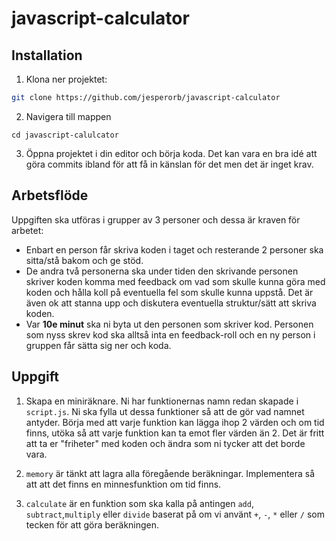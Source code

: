 # javascript-calculator

## Installation

1. Klona ner projektet:
```bash
git clone https://github.com/jesperorb/javascript-calculator
```
2. Navigera till mappen
```
cd javascript-calulcator
```
3. Öppna projektet i din editor och börja koda. Det kan vara en bra idé att göra commits ibland för att få in känslan för det men det är inget krav.

## Arbetsflöde

Uppgiften ska utföras i grupper av 3 personer och dessa är kraven för arbetet:

* Enbart en person får skriva koden i taget och resterande 2 personer ska sitta/stå bakom och ge stöd.
* De andra två personerna ska under tiden den skrivande personen skriver koden komma med feedback om vad som skulle kunna göra med koden och hålla koll på eventuella fel som skulle kunna uppstå. Det är även ok att stanna upp och diskutera eventuella struktur/sätt att skriva koden.
* Var **10e minut** ska ni byta ut den personen som skriver kod. Personen som nyss skrev kod ska alltså inta en feedback-roll och en ny person i gruppen får sätta sig ner och koda.


## Uppgift

1. Skapa en miniräknare. Ni har funktionernas namn redan skapade i `script.js`. Ni ska fylla ut dessa funktioner så att de gör vad namnet antyder. Börja med att varje funktion kan lägga ihop 2 värden och om tid finns, utöka så att varje funktion kan ta emot fler värden än 2. Det är fritt att ta er "friheter" med koden och ändra som ni tycker att det borde vara.

2. `memory` är tänkt att lagra alla föregående beräkningar. Implementera så att att det finns en minnesfunktion om tid finns.

3. `calculate` är en funktion som ska kalla på antingen `add`, `subtract`,`multiply` eller `divide` baserat på om vi använt `+`, `-`, `*` eller `/` som tecken för att göra beräkningen.